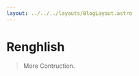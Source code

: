 ```yaml
---
layout: ../../../layouts/BlogLayout.astro
---
```


# Renghlish

> More Contruction.

<!--
Yes, I wrote this on physical paper.
Sorry if the aspect ratios aren't good and all that.
For context, I was bored during History class, so I decided to create my own
writing system for English called Cadin, inspired by Sitelen Sitelen, Arabic,
and Korean. What you are looking at here is the fourth iteration since the
original design.

<br>

![Introduction to Cadin Image.](/blog/interesting/cadinlang/0.jpeg)
![Details of Cadin Image.](/blog/interesting/cadinlang/1.jpeg)
-->

<style>
img {
    padding: 0% 0% 2% 10%;
    width: 80%;
}
</style>
